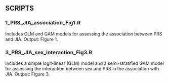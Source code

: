## SCRIPTS

### 1_PRS_JIA_association_Fig1.R
Includes GLM and GAM models for assessing the association between PRS and JIA.
Output: Figure 1.

### 3_PRS_JIA_sex_interaction_Fig3.R
Includes a simple logit-linear (GLM) model and a semi-stratified GAM model for assessing the interaction between sex and PRS in the association with JIA.
Output: Figure 3.
